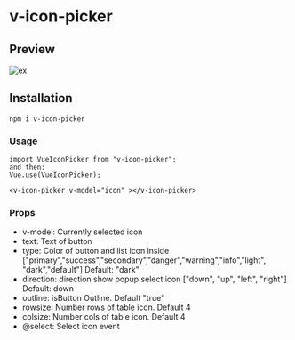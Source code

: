 # v-icon-picker

## Preview

![ex](https://user-images.githubusercontent.com/84322691/120912065-5f4a8980-c6b6-11eb-87dc-2ba744677316.gif)

## Installation
```
npm i v-icon-picker
```

### Usage
```
import VueIconPicker from "v-icon-picker";
and then:
Vue.use(VueIconPicker);
```
```
<v-icon-picker v-model="icon" ></v-icon-picker>
```

### Props
* v-model: Currently selected icon
* text: Text of button
* type: Color of button and list icon inside
["primary","success","secondary","danger","warning","info","light", "dark","default"]
Default: "dark"
* direction: direction show popup select icon
["down", "up", "left", "right"]
Default: down
* outline: isButton Outline. Default "true"
* rowsize: Number rows of table icon. Default 4
* colsize: Number cols of table icon. Default 4
* @select: Select icon event
